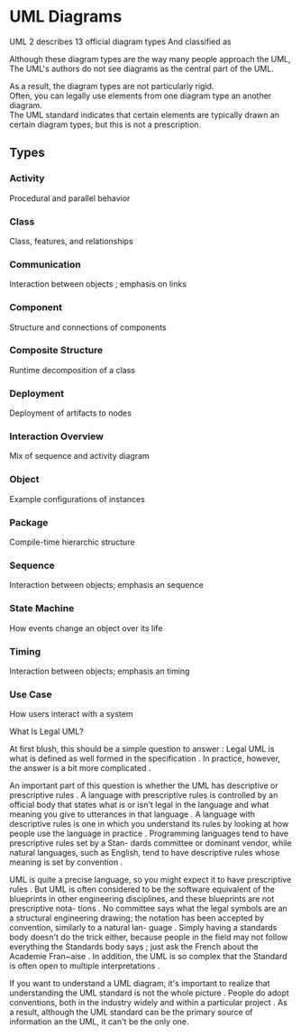 # UML Diagrams

UML 2 describes 13 official diagram types
And classified as

Although these diagram types are the way many people approach the UML,  
The UML's authors do not see diagrams as the central part of the UML.

As a result, the diagram types are not particularly rigid.  
Often, you can legally use elements from one diagram type an another diagram.  
The UML standard indicates that certain elements are typically drawn an certain diagram types, but this is not a prescription.

## Types

### Activity

Procedural and parallel behavior

### Class

Class, features, and relationships

### Communication

Interaction between objects ; emphasis on links

### Component

Structure and connections of components

### Composite Structure

Runtime decomposition of a class

### Deployment

Deployment of artifacts to nodes

### Interaction Overview

Mix of sequence and activity diagram

### Object

Example configurations of instances

### Package

Compile-time hierarchic structure

### Sequence

Interaction between objects; emphasis an sequence

### State Machine

How events change an object over its life

### Timing

Interaction between objects; emphasis an timing

### Use Case

How users interact with a system

What Is Legal UML?

At first blush, this should be a simple question to answer : Legal UML is what is
defined as well formed in the specification . In practice, however, the answer is a
bit more complicated .

An important part of this question is whether the UML has descriptive or
prescriptive rules . A language with prescriptive rules is controlled by an official
body that states what is or isn't legal in the language and what meaning you
give to utterances in that language . A language with descriptive rules is one in
which you understand its rules by looking at how people use the language in
practice . Programming languages tend to have prescriptive rules set by a Stan-
dards committee or dominant vendor, while natural languages, such as English,
tend to have descriptive rules whose meaning is set by convention .

UML is quite a precise language, so you might expect it to have prescriptive
rules . But UML is often considered to be the software equivalent of the blueprints
in other engineering disciplines, and these blueprints are not prescriptive nota-
tions . No committee says what the legal symbols are an a structural engineering
drawing; the notation has been accepted by convention, similarly to a natural lan-
guage . Simply having a standards body doesn't do the trick either, because people
in the field may not follow everything the Standards body says ; just ask the
French about the Academie Fran~aise . In addition, the UML is so complex that
the Standard is often open to multiple interpretations .

If you want to understand a UML diagram, it's important to realize that
understanding the UML standard is not the whole picture . People do adopt
conventions, both in the industry widely and within a particular project . As a
result, although the UML standard can be the primary source of information an
the UML, it can't be the only one.

